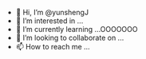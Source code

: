 - 👋 Hi, I’m @yunshengJ
- 👀 I’m interested in ...
- 🌱 I’m currently learning ...OOOOOOO
- 💞️ I’m looking to collaborate on ...
- 📫 How to reach me ...

<!---
yunshengJ/yunshengJ is a ✨ special ✨ repository because its `README.md` (this file) appears on your GitHub profile.
You can click the Preview link to take a look at your changes.
--->
